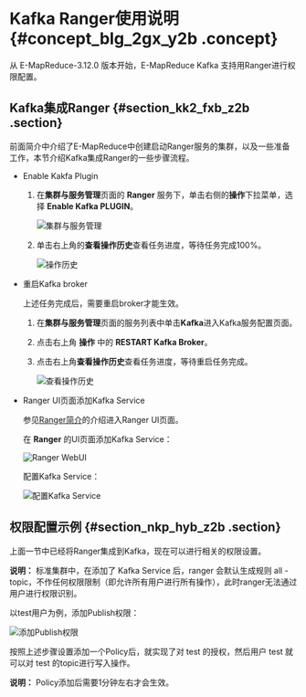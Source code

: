 # Kafka Ranger使用说明 {#concept_blg_2gx_y2b .concept}

从 E-MapReduce-3.12.0 版本开始，E-MapReduce Kafka 支持用Ranger进行权限配置。

## Kafka集成Ranger {#section_kk2_fxb_z2b .section}

前面简介中介绍了E-MapReduce中创建启动Ranger服务的集群，以及一些准备工作，本节介绍Kafka集成Ranger的一些步骤流程。

-   Enable Kakfa Plugin
    1.  在**集群与服务管理**页面的 **Ranger** 服务下，单击右侧的**操作**下拉菜单，选择 **Enable Kafka PLUGIN**。

        ![集群与服务管理](http://static-aliyun-doc.oss-cn-hangzhou.aliyuncs.com/assets/img/17899/155255163610838_zh-CN.png)

    2.  单击右上角的**查看操作历史**查看任务进度，等待任务完成100%。

        ![操作历史](http://static-aliyun-doc.oss-cn-hangzhou.aliyuncs.com/assets/img/17899/155255163710839_zh-CN.png)

-   重启Kafka broker

    上述任务完成后，需要重启broker才能生效。

    1.  在**集群与服务管理**页面的服务列表中单击**Kafka**进入Kafka服务配置页面。
    2.  点击右上角 **操作** 中的 **RESTART Kafka Broker**。
    3.  点击右上角**查看操作历史**查看任务进度，等待重启任务完成。

        ![查看操作历史](http://static-aliyun-doc.oss-cn-hangzhou.aliyuncs.com/assets/img/17899/155255163710840_zh-CN.png)

-   Ranger UI页面添加Kafka Service

    参见[Ranger简介](intl.zh-CN/用户指南/组件授权/RANGER/Ranger简介.md#)的介绍进入Ranger UI页面。

    在 **Ranger** 的UI页面添加Kafka Service：

    ![Ranger WebUI](http://static-aliyun-doc.oss-cn-hangzhou.aliyuncs.com/assets/img/17899/155255163710841_zh-CN.png)

    配置Kafka Service：

    ![配置Kafka Service](http://static-aliyun-doc.oss-cn-hangzhou.aliyuncs.com/assets/img/17899/155255163710842_zh-CN.png)


## 权限配置示例 {#section_nkp_hyb_z2b .section}

上面一节中已经将Ranger集成到Kafka，现在可以进行相关的权限设置。

**说明：** 标准集群中，在添加了 Kafka Service 后，ranger 会默认生成规则 all - topic，不作任何权限限制（即允许所有用户进行所有操作），此时ranger无法通过用户进行权限识别。

以test用户为例，添加Publish权限：

![添加Publish权限](http://static-aliyun-doc.oss-cn-hangzhou.aliyuncs.com/assets/img/17899/155255163710843_zh-CN.png)

按照上述步骤设置添加一个Policy后，就实现了对 test 的授权，然后用户 test 就可以对 test 的topic进行写入操作。

**说明：** Policy添加后需要1分钟左右才会生效。

